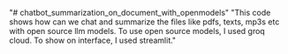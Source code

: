 "# chatbot_summarization_on_document_with_openmodels" 
"This code shows how can we chat and summarize the files like pdfs, texts, mp3s etc with open source llm models. To use open source models, I used groq cloud. To show on interface, I used streamlit." 
